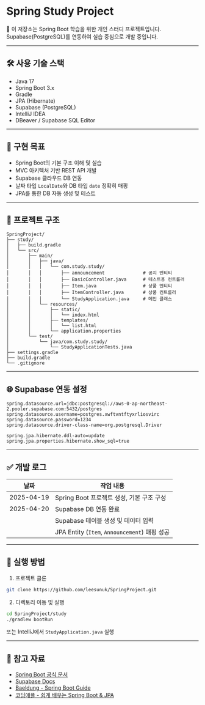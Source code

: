 # Spring Study Project

👋 이 저장소는 Spring Boot 학습을 위한 개인 스터디 프로젝트입니다.  
Supabase(PostgreSQL)를 연동하여 실습 중심으로 개발 중입니다.

---

## 🛠 사용 기술 스택

- Java 17  
- Spring Boot 3.x  
- Gradle  
- JPA (Hibernate)  
- Supabase (PostgreSQL)  
- IntelliJ IDEA  
- DBeaver / Supabase SQL Editor  

---

## 📌 구현 목표

- Spring Boot의 기본 구조 이해 및 실습  
- MVC 아키텍처 기반 REST API 개발  
- Supabase 클라우드 DB 연동  
- 날짜 타입 `LocalDate`와 DB 타입 `date` 정확히 매핑  
- JPA를 통한 DB 자동 생성 및 테스트  

---

## 📁 프로젝트 구조

```
SpringProject/
├── study/
│   ├── build.gradle
│   └── src/
│       ├── main/
│       │   ├── java/
│       │   │   └── com.study.study/
│       │   │       ├── announcement              # 공지 엔티티
│       │   │       ├── BasicController.java      # 테스트용 컨트롤러
│       │   │       ├── Item.java                 # 상품 엔티티
│       │   │       ├── ItemController.java       # 상품 컨트롤러
│       │   │       └── StudyApplication.java     # 메인 클래스
│       │   └── resources/
│       │       ├── static/
│       │       │   └── index.html
│       │       ├── templates/
│       │       │   └── list.html
│       │       └── application.properties
│       └── test/
│           └── java/com.study.study/
│               └── StudyApplicationTests.java
├── settings.gradle
├── build.gradle
└── .gitignore
```

---

## 🌐 Supabase 연동 설정

```properties
spring.datasource.url=jdbc:postgresql://aws-0-ap-northeast-2.pooler.supabase.com:5432/postgres
spring.datasource.username=postgres.xwftvntftyxrliosvirc
spring.datasource.password=1234
spring.datasource.driver-class-name=org.postgresql.Driver

spring.jpa.hibernate.ddl-auto=update
spring.jpa.properties.hibernate.show_sql=true
```


---

## ✅ 개발 로그

| 날짜       | 작업 내용                                                   |
|------------|------------------------------------------------------------|
| 2025-04-19 | Spring Boot 프로젝트 생성, 기본 구조 구성                   |
| 2025-04-20 | Supabase DB 연동 완료                                      |
|            | Supabase 테이블 생성 및 데이터 입력                         |
|            | JPA Entity (`Item`, `Announcement`) 매핑 성공               |

---

## 🚀 실행 방법

1. 프로젝트 클론

```bash
git clone https://github.com/leesunuk/SpringProject.git
```

2. 디렉토리 이동 및 실행

```bash
cd SpringProject/study
./gradlew bootRun
```

또는 IntelliJ에서 `StudyApplication.java` 실행

---

## 📌 참고 자료

- [Spring Boot 공식 문서](https://spring.io/projects/spring-boot)
- [Supabase Docs](https://supabase.com/docs)
- [Baeldung - Spring Boot Guide](https://www.baeldung.com/)
- [코딩애플 - 쉽게 배우는 Spring Boot & JPA](https://codingapple.com/course/spring-boot-jpa/)
